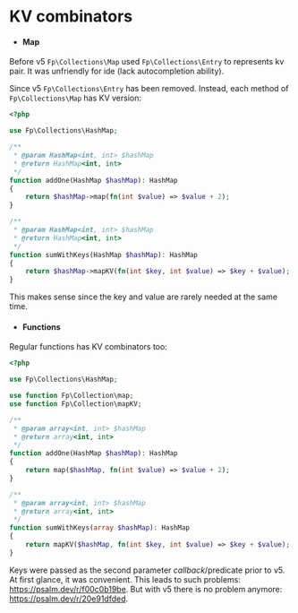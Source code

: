 # KV combinators

- #### Map

Before v5 `Fp\Collections\Map` used `Fp\Collections\Entry` to represents kv pair.
It was unfriendly for ide (lack autocompletion ability). 

Since v5 `Fp\Collections\Entry` has been removed. Instead, each method of `Fp\Collections\Map` has KV version:

```php
<?php

use Fp\Collections\HashMap;

/**
 * @param HashMap<int, int> $hashMap
 * @return HashMap<int, int>
 */
function addOne(HashMap $hashMap): HashMap
{
    return $hashMap->map(fn(int $value) => $value + 2);
}

/**
 * @param HashMap<int, int> $hashMap
 * @return HashMap<int, int>
 */
function sumWithKeys(HashMap $hashMap): HashMap
{
    return $hashMap->mapKV(fn(int $key, int $value) => $key + $value);
}
```

This makes sense since the key and value are rarely needed at the same time.

- #### Functions

Regular functions has KV combinators too:

```php
<?php

use Fp\Collections\HashMap;

use function Fp\Collection\map;
use function Fp\Collection\mapKV;

/**
 * @param array<int, int> $hashMap
 * @return array<int, int>
 */
function addOne(HashMap $hashMap): HashMap
{
    return map($hashMap, fn(int $value) => $value + 2);
}

/**
 * @param array<int, int> $hashMap
 * @return array<int, int>
 */
function sumWithKeys(array $hashMap): HashMap
{
    return mapKV($hashMap, fn(int $key, int $value) => $key + $value);
}
```

Keys were passed as the second parameter $callback/$predicate prior to v5.
At first glance, it was convenient. This leads to such problems: https://psalm.dev/r/f00c0b19be.
But with v5 there is no problem anymore: https://psalm.dev/r/20e91dfded.
